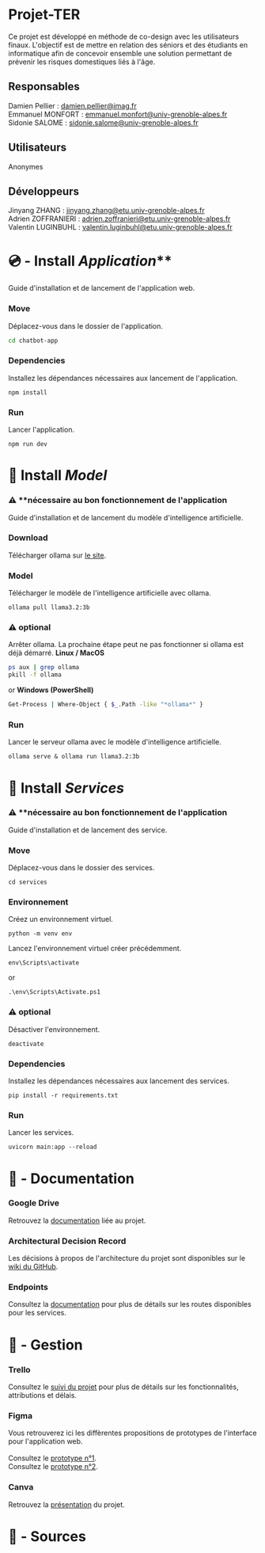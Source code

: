 # Projet-TER

Ce projet est développé en méthode de co-design avec les utilisateurs finaux. L'objectif est de mettre en relation des séniors et des étudiants en informatique afin de concevoir ensemble une solution permettant de prévenir les risques domestiques liés à l'âge.

## Responsables
Damien Pellier : damien.pellier@imag.fr<br>
Emmanuel MONFORT : emmanuel.monfort@univ-grenoble-alpes.fr<br>
Sidonie SALOME : sidonie.salome@univ-grenoble-alpes.fr<br>

## Utilisateurs
Anonymes

## Développeurs
Jinyang ZHANG : jinyang.zhang@etu.univ-grenoble-alpes.fr<br>
Adrien ZOFFRANIERI : adrien.zoffranieri@etu.univ-grenoble-alpes.fr<br>
Valentin LUGINBUHL : valentin.luginbuhl@etu.univ-grenoble-alpes.fr<br>

# 💿 - Install *Application***
Guide d'installation et de lancement de l'application web.

### Move
Déplacez-vous dans le dossier de l'application.
```bash
cd chatbot-app
```

### Dependencies
Installez les dépendances nécessaires aux lancement de l'application.
```
npm install
```

### Run
Lancer l'application.
```
npm run dev
```

# 📀 Install *Model*
### ⚠️ **nécessaire au bon fonctionnement de l'application
Guide d'installation et de lancement du modèle d'intelligence artificielle.

### Download
Télécharger ollama sur [le site](https://ollama.com/).

### Model
Télécharger le modèle de l'intelligence artificielle avec ollama.
```
ollama pull llama3.2:3b
```
### ⚠️ optional
Arrêter ollama. La prochaine étape peut ne pas fonctionner si ollama est déjà démarré.
**Linux / MacOS**
```bash
ps aux | grep ollama
pkill -f ollama
```
or **Windows (PowerShell)**
```bash
Get-Process | Where-Object { $_.Path -like "*ollama*" }
```

### Run
Lancer le serveur ollama avec le modèle d'intelligence artificielle.
```
ollama serve & ollama run llama3.2:3b
```

# 📀 Install *Services*
### ⚠️ **nécessaire au bon fonctionnement de l'application
Guide d'installation et de lancement des service.

### Move
Déplacez-vous dans le dossier des services.
```
cd services
```

### Environnement
Créez un environnement virtuel.
```
python -m venv env
```
Lancez l'environnement virtuel créer précédemment.
```
env\Scripts\activate
```
or
```
.\env\Scripts\Activate.ps1
```

### ⚠️ optional
Désactiver l'environnement.
```
deactivate
```

### Dependencies
Installez les dépendances nécessaires aux lancement des services.
```
pip install -r requirements.txt
```

### Run
Lancer les services.
```
uvicorn main:app --reload
```

# 📄 - Documentation
### Google Drive
Retrouvez la [documentation](https://drive.google.com/drive/folders/1JEOdc0krI__xdzLw-yLSniLKJ48SE4SS?usp=drive_link) liée au projet.

### Architectural Decision Record
Les décisions à propos de l'architecture du projet sont disponibles sur le [wiki du GitHub](https://github.com/yilingwaku/Projet-TER/wiki).

### Endpoints
Consultez la [documentation](docs/endpoints.md) pour plus de détails sur les routes disponibles pour les services.

# 🔧 - Gestion
### Trello
Consultez le [suivi du projet](https://trello.com/invite/67f694473f7d3ed3cd7583ed/ATTI3e14e70c17ee6e8dc61fcd186b7bd01f0AEBEF0B) pour plus de détails sur les fonctionnalités, attributions et délais.

### Figma
Vous retrouverez ici les diffèrentes propositions de prototypes de l'interface pour l'application web.<br><br>
Consultez le [prototype n°1](https://www.figma.com/design/bOfLwcAdD0OGfDwInZ7q42/todolist?node-id=0-1&t=YNuIGgAXkFNEhVJk-1).<br>
Consultez le [prototype n°2](https://www.figma.com/design/ijzuRty4xbBLMVeleVlhWO/Untitled?node-id=0-1&p=f&t=ISRgsWjFg27VHsAU-0).<br>

### Canva
Retrouvez la [présentation](https://www.canva.com/design/DAGcXbwDMwI/WpMSW9hnY3FrsqgDGyFeUA/edit?utm_content=DAGcXbwDMwI&utm_campaign=designshare&utm_medium=link2&utm_source=sharebutton) du projet.

# 🔗 - Sources